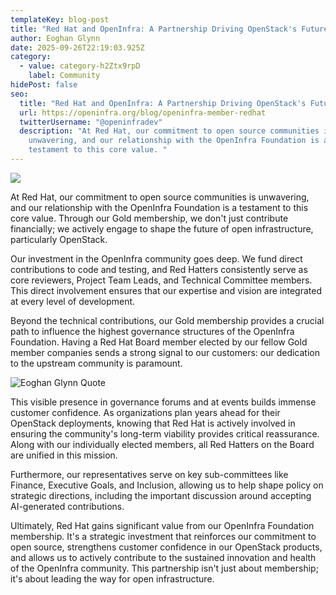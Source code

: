 ```yaml
---
templateKey: blog-post
title: "Red Hat and OpenInfra: A Partnership Driving OpenStack's Future"
author: Eoghan Glynn
date: 2025-09-26T22:19:03.925Z
category:
  - value: category-h2Ztx9rpD
    label: Community
hidePost: false
seo:
  title: "Red Hat and OpenInfra: A Partnership Driving OpenStack's Future"
  url: https://openinfra.org/blog/openinfra-member-redhat
  twitterUsername: "@openinfradev"
  description: "At Red Hat, our commitment to open source communities is
    unwavering, and our relationship with the OpenInfra Foundation is a
    testament to this core value. "
---
```

![](/img/1200x675-gold-red-hat.png)

At Red Hat, our commitment to open source communities is unwavering, and our relationship with the OpenInfra Foundation is a testament to this core value. Through our Gold membership, we don't just contribute financially; we actively engage to shape the future of open infrastructure, particularly OpenStack. 

Our investment in the OpenInfra community goes deep. We fund direct contributions to code and testing, and Red Hatters consistently serve as core reviewers, Project Team Leads, and Technical Committee members. This direct involvement ensures that our expertise and vision are integrated at every level of development. 

Beyond the technical contributions, our Gold membership provides a crucial path to influence the highest governance structures of the OpenInfra Foundation. Having a Red Hat Board member elected by our fellow Gold member companies sends a strong signal to our customers: our dedication to the upstream community is paramount. 

![Eoghan Glynn Quote](/img/redhat-quote-smaller.jpg "Eoghan Glynn Quote")

This visible presence in governance forums and at events builds immense customer confidence. As organizations plan years ahead for their OpenStack deployments, knowing that Red Hat is actively involved in ensuring the community's long-term viability provides critical reassurance. Along with our individually elected members, all Red Hatters on the Board are unified in this mission. 

Furthermore, our representatives serve on key sub-committees like Finance, Executive Goals, and Inclusion, allowing us to help shape policy on strategic directions, including the important discussion around accepting AI-generated contributions. 

Ultimately, Red Hat gains significant value from our OpenInfra Foundation membership. It's a strategic investment that reinforces our commitment to open source, strengthens customer confidence in our OpenStack products, and allows us to actively contribute to the sustained innovation and health of the OpenInfra community. This partnership isn't just about membership; it's about leading the way for open infrastructure.